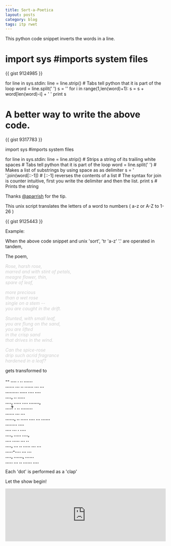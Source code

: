 ```yaml
---
title: Sort-a-Poetica
layout: posts
category: blog
tags: itp rwet
---
```


This python code snippet inverts the words in a line.

import sys #imports system files
=======
{{ gist 9124985 }}

for line in sys.stdin:
	line = line.strip() # Tabs tell python that it is part of the loop
	word = line.split(' ')
	s = ''
	for i in range(1,len(word)+1):
		s = s + word[len(word)-i] + ' '
	print s

A better way to write the above code.
=======
{{ gist 9317783 }}

import sys #imports system files

for line in sys.stdin:
        line = line.strip() # Strips a string of its trailing white spaces # Tabs tell python that it is part of the loop
        word = line.split(' ') # Makes a list of substrings by using space as as delimiter
        s = ' '.join(word[::-1]) # [::-1] reverses the contents of a list # The syntax for join is counter intuitive, first you write the delimiter and then the list.
        print s # Prints the string

Thanks [@aparrish](https://twitter.com/aparrish "Adam Parrish") for the tip.

This unix script translates the letters of a word to numbers ( a-z or A-Z to 1-26 )

{{ gist 9125443 }}


Example:

When the above code snippet and unix 'sort', 'tr 'a-z' '.' are operated in tandem,

The poem,

<span style="color:#CCC">

<i>Rose, harsh rose,<br/>
marred and with stint of petals,<br/>
meagre flower, thin,<br/>
spare of leaf,<br/>

more precious<br/>
than a wet rose<br/>
single on a stem -- <br/>
you are caught in the drift.<br/>

Stunted, with small leaf,<br/>
you are flung on the sand,<br/>
you are lifted<br/>
in the crisp sand<br/>
that drives in the wind.<br/>

Can the spice-rose<br/>
drip such acrid fragrance<br/>
hardened in a leaf?</i>

</span>

gets transformed to

**-- .... . .. ......<br/>
...... ... .. ...... ... ...<br/>
......... ..... .... ....<br/>
...., .. .....<br/>
...., ..... .... .......,<br/>
....? . .. ........<br/>
...... ... ...<br/>
......, .. ..... .... ... ......<br/>
........ ....<br/>
.... ... . ....<br/>
...., ..... ....,<br/>
.... ..... ... ..<br/>
...., ... .. ..... ... ...<br/>
.....-.... ... ...<br/>
...., ......, ......<br/>
..... ... .. ...... ....<br/>**

Each 'dot' is performed as a 'clap'

Let the show begin!

<iframe width="100%" height="166" scrolling="no" frameborder="no" src="https://w.soundcloud.com/player/?url=https%3A//api.soundcloud.com/tracks/138316791&amp;color=ff5500&amp;auto_play=false&amp;hide_related=false&amp;show_artwork=true"></iframe>
